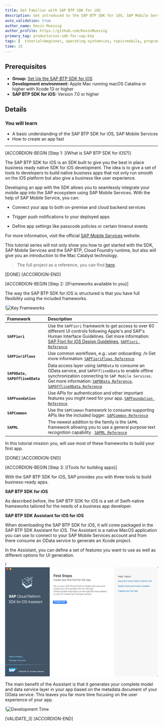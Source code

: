 ```yaml
---
title: Get Familiar with SAP BTP SDK for iOS
description: Get introduced to the SAP BTP SDK for iOS, SAP Mobile Services, and the power of the SDK.
auto_validation: true
author_name: Kevin Muessig
author_profile: https://github.com/KevinMuessig
primary_tag: products>ios-sdk-for-sap-btp
tags: [  tutorial>beginner, operating-system>ios, topic>mobile, programming-tool>odata, products>sap-business-technology-platform, products>sap-mobile-services ]
time: 15
---
```


## Prerequisites

- **Group:** [Set Up the SAP BTP SDK for iOS](group.ios-sdk-setup)
- **Development environment:** Apple Mac running macOS Catalina or higher with Xcode 13 or higher
- **SAP BTP SDK for iOS:** Version 7.0 or higher

## Details

### You will learn  

- A basic understanding of the SAP BTP SDK for iOS, SAP Mobile Services
- How to create an app fast

---

[ACCORDION-BEGIN [Step 1: ](What is SAP BTP SDK for iOS?)]

The SAP BTP SDK for iOS is an SDK built to give you the best in place business ready native SDK for iOS development. The idea is to give a set of tools to developers to build native business apps that not only run smooth on the iOS platform but also give a business like user experience.

Developing an app with the SDK allows you to seamlessly integrate your mobile app into the SAP ecosystem using SAP Mobile Services. With the help of SAP Mobile Service, you can:

- Connect your app to both on-premise and cloud backend services

- Trigger push notifications to your deployed apps

- Define app settings like passcode policies or certain timeout events

For more information, visit the official [SAP Mobile Services](https://help.sap.com/viewer/product/SAP_CLOUD_PLATFORM_MOBILE_SERVICES/Cloud/en-US) website.

This tutorial series will not only show you how to get started with the SDK, SAP Mobile Services and the SAP BTP, Cloud Foundry runtime, but also will give you an introduction to the Mac Catalyst technology.

> The full project as a reference, you can find [here](https://github.com/SAP-samples/cloud-sdk-ios-maccatalyst-mission-project).

[DONE]
[ACCORDION-END]

[ACCORDION-BEGIN [Step 2: ](Frameworks available to you)]

The way the SAP BTP SDK for iOS is structured is that you have full flexibility using the included frameworks.

!![Key Frameworks](fiori-ios-scpms-starter-mission-01-0.png)

|  Framework                          | Description
|  :---------------------------       | :-------------
|  **`SAPFiori`**                     | Use the `SAPFiori` framework to get access to over 60 different UI controls following Apple's and SAP's Human Interface Guidelines. Get more information: [SAP Fiori for iOS Design Guidelines](https://experience.sap.com/fiori-design-ios/), [`SAPFiori Reference`](https://help.sap.com/doc/978e4f6c968c4cc5a30f9d324aa4b1d7/Latest/en-US/Documents/Frameworks/SAPFiori/index.html)
|  **`SAPFioriFlows`**                | Use common workflows, e.g.: user onboarding. /n Get more information: [`SAPFioriFlows Reference`](https://help.sap.com/doc/978e4f6c968c4cc5a30f9d324aa4b1d7/Latest/en-US/Documents/Frameworks/SAPFiori/index.html)
|  **`SAPOData, SAPOfflineOData`**    | Data access layer using `SAPOData` to consume an OData service, and `SAPOfflineOData` to enable offline synchronization connecting to `SAP Mobile Services`. Get more information: [`SAPOData Reference`](https://help.sap.com/doc/978e4f6c968c4cc5a30f9d324aa4b1d7/Latest/en-US/Documents/Frameworks/SAPOData/index.html), [`SAPOfflineOData Reference`](https://help.sap.com/doc/978e4f6c968c4cc5a30f9d324aa4b1d7/Latest/en-US/Documents/Frameworks/SAPOfflineOData/index.html)
|  **`SAPFoundation`**                | Use APIs for authentication and other important features you might need for your app. [`SAPFoundation Reference`](https://help.sap.com/doc/978e4f6c968c4cc5a30f9d324aa4b1d7/Latest/en-US/Documents/Frameworks/SAPFoundation/index.html)
|  **`SAPCommon`**                    | Use the `SAPCommon` framework to consume supporting APIs like the included logger. [`SAPCommon Reference`](https://help.sap.com/doc/978e4f6c968c4cc5a30f9d324aa4b1d7/Latest/en-US/Documents/Frameworks/SAPCommon/index.html)
|  **`SAPML`**                        | The newest addition to the family is the `SAPML` framework allowing you to use a general purpose text recognition capability . [`SAPML Reference`](https://help.sap.com/doc/978e4f6c968c4cc5a30f9d324aa4b1d7/Latest/en-US/Documents/Frameworks/SAPML/index.html)

In this tutorial mission you, will use most of these frameworks to build your first app.

[DONE]
[ACCORDION-END]

[ACCORDION-BEGIN [Step 3: ](Tools for building apps)]

With the SAP BTP SDK for iOS, SAP provides you with three tools to build business-ready apps.

**SAP BTP SDK for iOS**

As described before, the SAP BTP SDK for iOS is a set of Swift-native frameworks tailored for the needs of a business app developer.

**SAP BTP SDK Assistant for iOS for iOS**

When downloading the SAP BTP SDK for iOS, it will come packaged in the SAP BTP SDK Assistant for iOS. The Assistant is a native MacOS application you can use to connect to your SAP Mobile Services account and from there consume an OData service to generate an Xcode project.

In the Assistant, you can define a set of features you want to use as well as different options for UI generation.

!![Assistant](fiori-ios-scpms-starter-mission-01-1.png)

The main benefit of the Assistant is that it generates your complete model and data service layer in your app based on the metadata document of your OData service. This leaves you far more time focusing on the user experience of your app.

!![Development Time](fiori-ios-scpms-starter-mission-01-2.gif)

[VALIDATE_3]
[ACCORDION-END]
